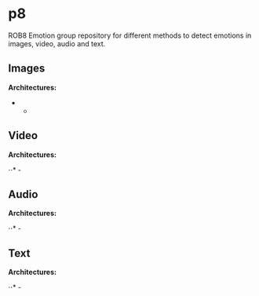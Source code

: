 # p8

ROB8 Emotion group repository for different methods to detect emotions in images, video, audio and text.

## Images

**Architectures:**

* -


## Video

**Architectures:**

⋅⋅* -

## Audio

**Architectures:**

⋅⋅* -

## Text

**Architectures:**

⋅⋅* -
